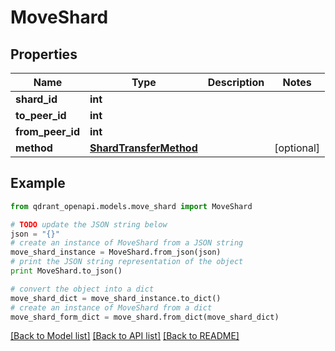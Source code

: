 # MoveShard


## Properties
Name | Type | Description | Notes
------------ | ------------- | ------------- | -------------
**shard_id** | **int** |  | 
**to_peer_id** | **int** |  | 
**from_peer_id** | **int** |  | 
**method** | [**ShardTransferMethod**](ShardTransferMethod.md) |  | [optional] 

## Example

```python
from qdrant_openapi.models.move_shard import MoveShard

# TODO update the JSON string below
json = "{}"
# create an instance of MoveShard from a JSON string
move_shard_instance = MoveShard.from_json(json)
# print the JSON string representation of the object
print MoveShard.to_json()

# convert the object into a dict
move_shard_dict = move_shard_instance.to_dict()
# create an instance of MoveShard from a dict
move_shard_form_dict = move_shard.from_dict(move_shard_dict)
```
[[Back to Model list]](../README.md#documentation-for-models) [[Back to API list]](../README.md#documentation-for-api-endpoints) [[Back to README]](../README.md)


